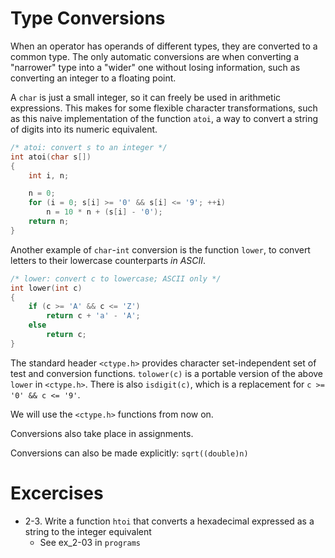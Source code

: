# Type Conversions

When an operator has operands of different types, they are converted to a 
common type. The only automatic conversions are when converting a 
"narrower" type into a "wider" one without losing information, such as 
converting an integer to a floating point.

A `char` is just a small integer, so it can freely be used in arithmetic 
expressions. This makes for some flexible character transformations, such
as this naive implementation of the function `atoi`, a way to convert a 
string of digits into its numeric equivalent.

```C
/* atoi: convert s to an integer */
int atoi(char s[])
{
	int i, n;

	n = 0;
	for (i = 0; s[i] >= '0' && s[i] <= '9'; ++i)
		n = 10 * n + (s[i] - '0');
	return n;
}
```

Another example of `char`-`int` conversion is the function `lower`, to 
convert letters to their lowercase counterparts _in ASCII_.

```C
/* lower: convert c to lowercase; ASCII only */
int lower(int c)
{
	if (c >= 'A' && c <= 'Z')
		return c + 'a' - 'A';
	else
		return c;
}
```

The standard header `<ctype.h>` provides character set-independent set of
test and conversion functions. `tolower(c)` is a portable version of the 
above `lower` in `<ctype.h>`. There is also `isdigit(c)`, which is a 
replacement for `c >= '0' && c <= '9'`.

We will use the `<ctype.h>` functions from now on. 

Conversions also take place in assignments.

Conversions can also be made explicitly: `sqrt((double)n)`

# Excercises

- 2-3. Write a function `htoi` that converts a hexadecimal expressed
as a string to the integer equivalent
	- See ex\_2-03 in `programs`
